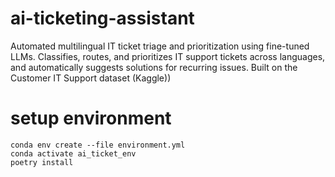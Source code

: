 # ai-ticketing-assistant
Automated multilingual IT ticket triage and prioritization using fine-tuned LLMs. Classifies, routes, and prioritizes IT support tickets across languages, and automatically suggests solutions for recurring issues. Built on the Customer IT Support dataset (Kaggle))

# setup environment

```
conda env create --file environment.yml
conda activate ai_ticket_env
poetry install
```